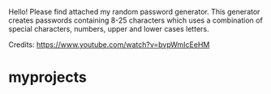 Hello! Please find attached my random password generator. 
This generator creates passwords containing 8-25 characters which uses a combination of special characters, numbers, upper and lower cases letters.

Credits: https://www.youtube.com/watch?v=bvpWmIcEeHM


# myprojects
